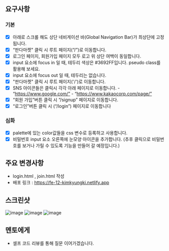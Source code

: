 ## 요구사항

### 기본

- [x] 아래로 스크롤 해도 상단 네비게이션 바(Global Navigation Bar)가 최상단에 고정됩니다.
- [x] “판다마켓" 클릭 시 루트 페이지(“/”)로 이동합니다.
- [x] 로그인 페이지, 회원가입 페이지 모두 로고 위 상단 여백이 동일합니다.
- [x] input 요소에 focus in 일 때, 테두리 색상은 #3692FF입니다. pseudo class를 활용해 보세요.
- [x] input 요소에 focus out 일 때, 테두리는 없습니다.
- [x] "판다마켓" 클릭 시 루트 페이지('/')로 이동합니다.
- [x] SNS 아이콘들은 클릭시 각각 아래 페이지로 이동합니다.
      - “https://www.google.com/”
      - “https://www.kakaocorp.com/page/” 
- [x] “회원 가입”버튼 클릭 시 “/signup” 페이지로 이동합니다.
- [x] “로그인”버튼 클릭 시 (“/login”) 페이지로 이동합니다

### 심화

- [x] palette에 있는 color값들을 css 변수로 등록하고 사용합니다.
- [x] 비밀번호 input 요소 오른쪽에 눈모양 아이콘을 추가합니다. (추후 클릭으로 비밀번호를 보거나 가릴 수 있도록 기능을 만들어 갈 예정입니다.)

## 주요 변경사항

- login.html , join.html 작성
- 배포 링크 : https://fe-12-kimkyungki.netlify.app

## 스크린샷

![image](https://github.com/kyungkiK/12-Sprint-Mission/blob/Basic-%EA%B9%80%EA%B2%BD%EA%B8%B0-sprint2/deployed-img/index.html.jpg)
![image](https://github.com/kyungkiK/12-Sprint-Mission/blob/Basic-%EA%B9%80%EA%B2%BD%EA%B8%B0-sprint2/deployed-img/login.html.jpg)
![image](https://github.com/kyungkiK/12-Sprint-Mission/blob/Basic-%EA%B9%80%EA%B2%BD%EA%B8%B0-sprint2/deployed-img/signup.html.jpg)

## 멘토에게

- 셀프 코드 리뷰를 통해 질문 이어가겠습니다.